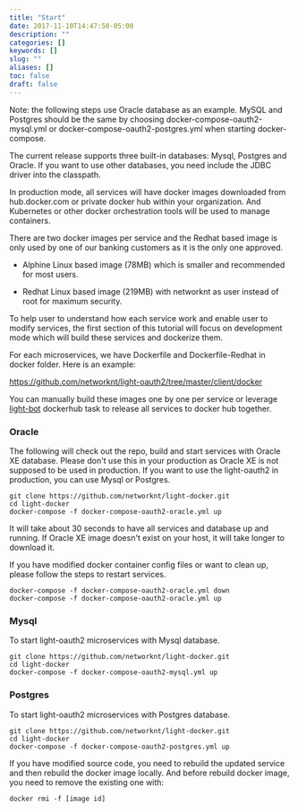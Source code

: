 ```yaml
---
title: "Start"
date: 2017-11-10T14:47:50-05:00
description: ""
categories: []
keywords: []
slug: ""
aliases: []
toc: false
draft: false
---
```


Note: the following steps use Oracle database as an example. MySQL and Postgres should be the same
by choosing docker-compose-oauth2-mysql.yml or docker-compose-oauth2-postgres.yml when starting 
docker-compose.

The current release supports three built-in databases: Mysql, Postgres and Oracle. If you want to
use other databases, you need include the JDBC driver into the classpath. 

In production mode, all services will have docker images downloaded from hub.docker.com or private
docker hub within your organization. And Kubernetes or other docker orchestration tools will be
used to manage containers. 

There are two docker images per service and the Redhat based image is only used by one of our banking
customers as it is the only one approved. 

* Alphine Linux based image (78MB) which is smaller and recommended for most users.

* Redhat Linux based image (219MB) with networknt as user instead of root for maximum security. 


To help user to understand how each service work and enable user to modify services, the first section
of this tutorial will focus on development mode which will build these services and dockerize them. 

For each microservices, we have Dockerfile and Dockerfile-Redhat in docker folder. Here is an example:

https://github.com/networknt/light-oauth2/tree/master/client/docker

You can manually build these images one by one per service or leverage [light-bot][] dockerhub task
to release all services to docker hub together. 

### Oracle

The following will check out the repo, build and start services with Oracle XE database. Please don't
use this in your production as Oracle XE is not supposed to be used in production. If you want to use
the light-oauth2 in production, you can use Mysql or Postgres.     

```
git clone https://github.com/networknt/light-docker.git
cd light-docker
docker-compose -f docker-compose-oauth2-oracle.yml up
```

It will take about 30 seconds to have all services and database up and running. If Oracle XE image
doesn't exist on your host, it will take longer to download it.

If you have modified docker container config files or want to clean up, please follow the steps 
to restart services.
 
```
docker-compose -f docker-compose-oauth2-oracle.yml down
docker-compose -f docker-compose-oauth2-oracle.yml up
```

### Mysql

To start light-oauth2 microservices with Mysql database.

```
git clone https://github.com/networknt/light-docker.git
cd light-docker
docker-compose -f docker-compose-oauth2-mysql.yml up
```

### Postgres


To start light-oauth2 microservices with Postgres database.

```
git clone https://github.com/networknt/light-docker.git
cd light-docker
docker-compose -f docker-compose-oauth2-postgres.yml up
```


If you have modified source code, you need to rebuild the updated service and then rebuild the docker
image locally. And before rebuild docker image, you need to remove the existing one with: 

```
docker rmi -f [image id]
```


[light-bot]: https://github.com/networknt/light-bot